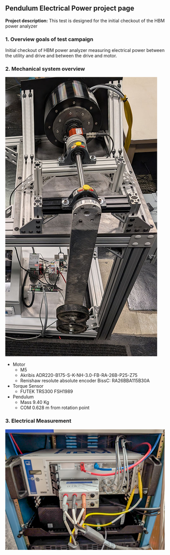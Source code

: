 ## Pendulum Electrical Power project page

**Project description:** This test is designed for the initial checkout of the HBM power analyzer

### 1. Overview goals of test campaign

Initial checkout of HBM power analyzer measuring electrical power between the utility and drive and between the drive and motor.  


### 2. Mechanical system overview

<img src="images/pendulum_mechanical.jpg?raw=true"/>

- Motor
	- M5
	- Akribis ADR220-B175-S-K-NH-3.0-FB-RA-26B-P25-Z75
	- Renishaw resolute absolute encoder BissC: RA26BBA115B30A
- Torque Sensor
	- FUTEK TRS300 FSH1989
- Pendulum
	- Mass 9.40 Kg
	- COM 0.628 m from rotation point

### 3. Electrical Measurement

<img src="images/powerAnalyzer.jpg?raw=true"/>

